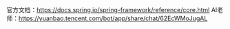 官方文档：https://docs.spring.io/spring-framework/reference/core.html
AI老师：https://yuanbao.tencent.com/bot/app/share/chat/62EcWMoJugAL